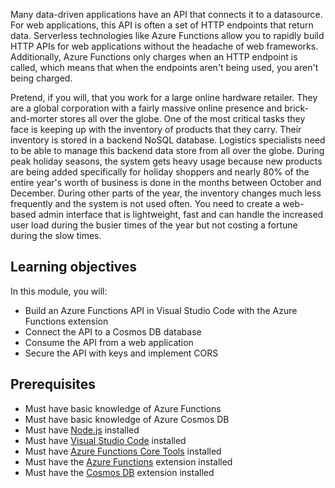 Many data-driven applications have an API that connects it to a datasource. For web applications, this API is often a set of HTTP endpoints that return data. Serverless technologies like Azure Functions allow you to rapidly build HTTP APIs for web applications without the headache of web frameworks. Additionally, Azure Functions only charges when an HTTP endpoint is called, which means that when the endpoints aren't being used, you aren't being charged.

Pretend, if you will, that you work for a large online hardware retailer. They are a global corporation with a fairly massive online presence and brick-and-morter stores all over the globe. One of the most critical tasks they face is keeping up with the inventory of products that they carry. Their inventory is stored in a backend NoSQL database. Logistics specialists need to be able to manage this backend data store from all over the globe. During peak holiday seasons, the system gets heavy usage because new products are being added specifically for holiday shoppers and nearly 80% of the entire year's worth of business is done in the months between October and December. During other parts of the year, the inventory changes much less frequently and the system is not used often. You need to create a web-based admin interface that is lightweight, fast and can handle the increased user load during the busier times of the year but not costing a fortune during the slow times.

## Learning objectives

In this module, you will:

- Build an Azure Functions API in Visual Studio Code with the Azure Functions extension
- Connect the API to a Cosmos DB database
- Consume the API from a web application
- Secure the API with keys and implement CORS

## Prerequisites

- Must have basic knowledge of Azure Functions
- Must have basic knowledge of Azure Cosmos DB 
- Must have [Node.js](https://nodejs.org/en/) installed
- Must have [Visual Studio Code](https://code.visualstudio.com/) installed
- Must have [Azure Functions Core Tools](https://github.com/Azure/azure-functions-core-tools) installed
- Must have the [Azure Functions](https://marketplace.visualstudio.com/items?itemName=ms-azuretools.vscode-azurefunctions) extension installed
- Must have the [Cosmos DB](https://marketplace.visualstudio.com/items?itemName=ms-azuretools.vscode-cosmosdb) extension installed
